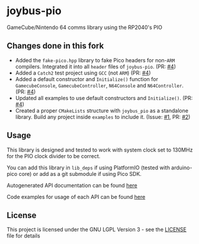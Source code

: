 # joybus-pio
GameCube/Nintendo 64 comms library using the RP2040's PIO

## Changes done in this fork
- Added the `fake-pico.hpp` library to fake Pico headers for non-`ARM` compilers. Integrated it into all `header` files of `joybus-pio`. (PR: [#4](https://github.com/SSBMTonberry/joybus-pio/pull/4))
- Added a `Catch2` test project using `GCC` (not `ARM`) (PR: [#4](https://github.com/SSBMTonberry/joybus-pio/pull/4))
- Added a default constructor and `Initialize()` function for `GamecubeConsole`, `GamecubeController`, `N64Console` and `N64Controller`. (PR: [#4](https://github.com/SSBMTonberry/joybus-pio/pull/4))
- Updated all examples to use default constructors and `Initialize()`. (PR: [#4](https://github.com/SSBMTonberry/joybus-pio/pull/4))
- Created a proper `CMakeLists` structure with `joybus_pio` as a standalone library. Build any project inside `examples` to include it. (Issue: [#1](https://github.com/SSBMTonberry/joybus-pio/issues/1), PR: [#2](https://github.com/SSBMTonberry/joybus-pio/pull/2))

## Usage

This library is designed and tested to work with system clock set to 130MHz for the PIO clock divider to be correct.

You can add this library in `lib_deps` if using PlatformIO (tested with arduino-pico core) or add as a git submodule if using Pico SDK.

Autogenerated API documentation can be found [here](https://jonnyhaystack.github.io/joybus-pio/)

Code examples for usage of each API can be found [here](examples/)

## License

This project is licensed under the GNU LGPL Version 3 - see the [LICENSE](LICENSE) file for details
